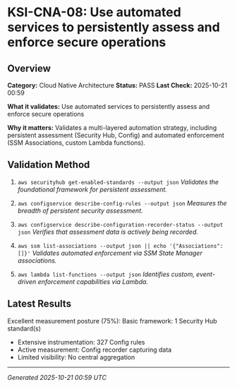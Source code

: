 # KSI-CNA-08: Use automated services to persistently assess and enforce secure operations

## Overview

**Category:** Cloud Native Architecture
**Status:** PASS
**Last Check:** 2025-10-21 00:59

**What it validates:** Use automated services to persistently assess and enforce secure operations

**Why it matters:** Validates a multi-layered automation strategy, including persistent assessment (Security Hub, Config) and automated enforcement (SSM Associations, custom Lambda functions).

## Validation Method

1. `aws securityhub get-enabled-standards --output json`
   *Validates the foundational framework for persistent assessment.*

2. `aws configservice describe-config-rules --output json`
   *Measures the breadth of persistent security assessment.*

3. `aws configservice describe-configuration-recorder-status --output json`
   *Verifies that assessment data is actively being recorded.*

4. `aws ssm list-associations --output json || echo '{"Associations": []}'`
   *Validates automated enforcement via SSM State Manager associations.*

5. `aws lambda list-functions --output json`
   *Identifies custom, event-driven enforcement capabilities via Lambda.*

## Latest Results

Excellent measurement posture (75%): Basic framework: 1 Security Hub standard(s)
- Extensive instrumentation: 327 Config rules
- Active measurement: Config recorder capturing data
- Limited visibility: No central aggregation

---
*Generated 2025-10-21 00:59 UTC*